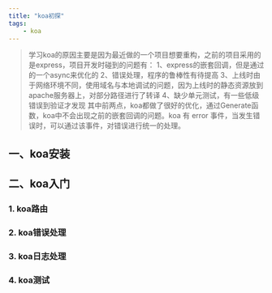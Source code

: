 ```yaml
---
title: "koa初探"
tags: 
	- koa
---
```


> 学习koa的原因主要是因为最近做的一个项目想要重构，之前的项目采用的是express，项目开发时碰到的问题有：
> 1、express的嵌套回调，但是通过的一个async来优化的
> 2、错误处理，程序的鲁棒性有待提高
> 3、上线时由于网络环境不同，使用域名与本地调试的问题，因为上线时的静态资源放到apache服务器上，对部分路径进行了转译
> 4、缺少单元测试，有一些低级错误到验证才发现
> 其中前两点，koa都做了很好的优化，通过Generate函数，koa中不会出现之前的嵌套回调的问题。koa 有 error 事件，当发生错误时，可以通过该事件，对错误进行统一的处理。
<!-- more -->

## 一、koa安装
## 二、koa入门
### **1. koa路由**
### **2. koa错误处理**
### **3. koa日志处理**
### **4. koa测试**
